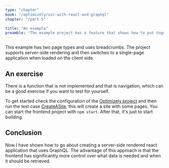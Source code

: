 ```yaml
---
type: "chapter"
book: "/optimizely/ssr-with-react-and-graphql"
chapter: "/part-5"

title: "An example"
preamble: "The example project has a feature that shows how to put together everything we have gone through."
---
```


This example has two page types and uses breadcrumbs. The project supports server-side rendering and then switches to a single-page application when loaded on the client side.

## An exercise

There is a function that is not implemented and that is navigation, which can be a good exercise if you want to test for yourself.

To get started check the configuration of the [Optimizely project](https://github.com/loremipsumdonec/optimizely-cms-models/tree/master/posts/ssr_with_react_and_graphql/example/lorem_headless) and then run the test case [CreateASite](https://github.com/loremipsumdonec/optimizely-cms-models/blob/master/posts/ssr_with_react_and_graphql/example/lorem_headless_tests/ExploratoryTests.cs), this will create a site with some pages. You can start the frontend project with `npm start`. After that, it's just to start building.

## Conclusion

Now I have shown how to go about creating a server-side rendered react application that uses GraphQL. The advantage of this approach is that the frontend has significantly more control over what data is needed and when it should be retrieved.
